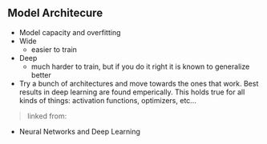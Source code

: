 ## Model Architecure

- Model capacity and overfitting
- Wide
	- easier to train
- Deep
	- much harder to train, but if you do it right it is known to generalize better
- Try a bunch of architectures and move towards the ones that work. Best results in deep learning are found emperically. This holds true for all kinds of things: activation functions, optimizers, etc...

> linked from:
- Neural Networks and Deep Learning